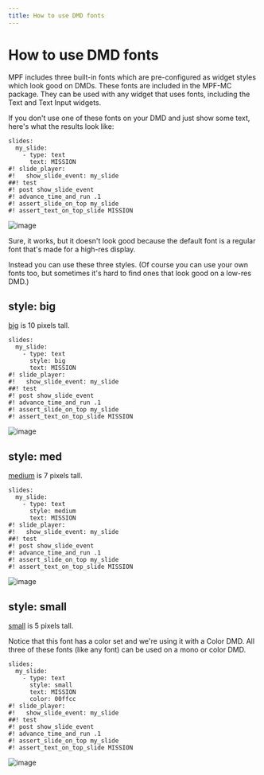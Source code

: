```yaml
---
title: How to use DMD fonts
---
```


# How to use DMD fonts


MPF includes three built-in fonts which are pre-configured as widget
styles which look good on DMDs. These fonts are included in the MPF-MC
package. They can be used with any widget that uses fonts, including the
Text and Text Input widgets.

If you don't use one of these fonts on your DMD and just show some
text, here's what the results look like:

``` mpf-mc-config
slides:
  my_slide:
    - type: text
      text: MISSION
#! slide_player:
#!   show_slide_event: my_slide
##! test
#! post show_slide_event
#! advance_time_and_run .1
#! assert_slide_on_top my_slide
#! assert_text_on_top_slide MISSION
```

![image](/displays/images/dmd_default.png)

Sure, it works, but it doesn't look good because the default font is a
regular font that's made for a high-res display.

Instead you can use these three styles. (Of course you can use your own
fonts too, but sometimes it's hard to find ones that look good on a
low-res DMD.)

## style: big

[big](#) is 10 pixels tall.

``` mpf-mc-config
slides:
  my_slide:
    - type: text
      style: big
      text: MISSION
#! slide_player:
#!   show_slide_event: my_slide
##! test
#! post show_slide_event
#! advance_time_and_run .1
#! assert_slide_on_top my_slide
#! assert_text_on_top_slide MISSION
```

![image](/displays/images/dmd_big.png)

## style: med

[medium](#) is 7 pixels tall.

``` mpf-mc-config
slides:
  my_slide:
    - type: text
      style: medium
      text: MISSION
#! slide_player:
#!   show_slide_event: my_slide
##! test
#! post show_slide_event
#! advance_time_and_run .1
#! assert_slide_on_top my_slide
#! assert_text_on_top_slide MISSION
```

![image](/displays/images/dmd_med.png)

## style: small

[small](#) is 5 pixels tall.

Notice that this font has a color set and we're using it with a Color
DMD. All three of these fonts (like any font) can be used on a mono or
color DMD.

``` mpf-mc-config
slides:
  my_slide:
    - type: text
      style: small
      text: MISSION
      color: 00ffcc
#! slide_player:
#!   show_slide_event: my_slide
##! test
#! post show_slide_event
#! advance_time_and_run .1
#! assert_slide_on_top my_slide
#! assert_text_on_top_slide MISSION
```

![image](/displays/images/dmd_small.png)
